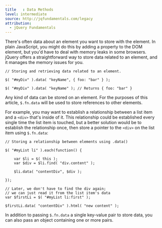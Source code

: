 ```yaml
---
title   : Data Methods
level: intermediate
source: http://jqfundamentals.com/legacy
attribution:
  - jQuery Fundamentals
---
```


There's often data about an element you want to store with the element. In plain JavaScript, you might do this by adding a property to the DOM element, but you'd have to deal with memory leaks in some browsers. jQuery offers a straightforward way to store data related to an element, and it manages the memory issues for you.

```
// Storing and retrieving data related to an element.

$( "#myDiv" ).data( "keyName", { foo: "bar" } );

$( "#myDiv" ).data( "keyName" ); // Returns { foo: "bar" }
```

Any kind of data can be stored on an element. For the purposes of this article, `$.fn.data` will be used to store references to other elements.

For example, you may want to establish a relationship between a list item and a `<div>` that's inside of it. This relationship could be established every single time the list item is touched, but a better solution would be to establish the relationship once, then store a pointer to the `<div>` on the list item using `$.fn.data`:

```
// Storing a relationship between elements using .data()

$( "#myList li" ).each(function() {

	var $li = $( this );
	var $div = $li.find( "div.content" );

	$li.data( "contentDiv", $div );

});

// Later, we don't have to find the div again;
// we can just read it from the list item's data
var $firstLi = $( "#myList li:first" );

$firstLi.data( "contentDiv" ).html( "new content" );
```

In addition to passing `$.fn.data` a single key-value pair to store data, you can also pass an object containing one or more pairs.
